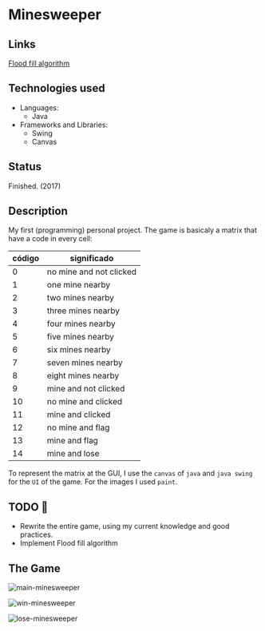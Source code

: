 # Minesweeper

## Links

[Flood fill algorithm](https://en.wikipedia.org/wiki/Flood_fill)

## Technologies used

+ Languages:
  - Java
+ Frameworks and Libraries:
  - Swing
  - Canvas

## Status

Finished. (2017)

## Description

My first (programming) personal project.
The game is basicaly a matrix that have a code in every cell:

| código  |    significado   |
| ----------- | ----------------- |
| 0  | no mine and not clicked |
| 1  | one mine nearby  |
| 2  | two mines nearby  |
| 3  | three mines nearby  |
| 4  | four mines nearby  |
| 5  | five mines nearby  |
| 6  | six mines nearby  |
| 7  | seven mines nearby  |
| 8  | eight mines nearby  |
| 9  | mine and not clicked |
| 10 | no mine and clicked |
| 11 | mine and clicked |
| 12 | no mine and flag |
| 13 | mine and flag |
| 14 | mine and lose |

To represent the matrix at the GUI, I use the ``canvas`` of ``java`` and ``java swing`` for the ``UI`` of the game.
For the images I used ``paint``.

## TODO 🚀

- Rewrite the entire game, using my current knowledge and good practices.
- Implement Flood fill algorithm

## The Game

![main-minesweeper](https://juanlamas.dev/img/content/minesweeper/main.png "content")
      
![win-minesweeper](https://juanlamas.dev/img/content/minesweeper/win.png "content")
      
![lose-minesweeper](https://juanlamas.dev/img/content/minesweeper/lose.png "content")

